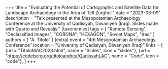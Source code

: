 +++
title = "Evaluating the Potential of Cartographic and Satellite Data for Landscape Archaeology in the Area of Tell Zurghul."
date = "2023-03-09"
description = "Talk presented at the Mesopotamian Archaeology Conference at the University of Qadisiyah, Diwaniyeh (Iraq). Slides made with Quarto and Revealjs."
[taxonomies]
tags = [
  "Remote Sensing",
  "Declassified Images",
  "CORONA",
  "HEXAGON",
  "Soviet Maps",
  "Iraq"
]
authors = [ "A. Titolo" ]
[extra]
event = "4th Mesopotamian Archaeology Conference"
location = "University of Qadisiyah, Diwaniyeh (Iraq)"
links = [
    {url = "TitoloMAC2023.html", name = "Slides", icon = "slides"},
    {url = "https://codeberg.org/titoloandrea/QadisyahLAC", name = "Code", icon = "code"},
]
+++
